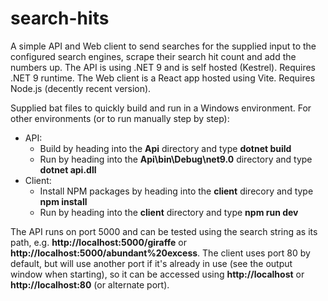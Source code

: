 # search-hits
A simple API and Web client to send searches for the supplied input to the configured search engines, scrape their search hit count and add the numbers up.
The API is using .NET 9 and is self hosted (Kestrel). Requires .NET 9 runtime.
The Web client is a React app hosted using Vite. Requires Node.js (decently recent version).

Supplied bat files to quickly build and run in a Windows environment.
For other environments (or to run manually step by step):
- API:
  - Build by heading into the **Api** directory and type **dotnet build**
  - Run by heading into the **Api\bin\Debug\net9.0** directory and type **dotnet api.dll**
- Client:
  - Install NPM packages by heading into the **client** direcory and type **npm install**
  - Run by heading into the **client** directory and type **npm run dev**

The API runs on port 5000 and can be tested using the search string as its path, e.g. **http://localhost:5000/giraffe** or **http://localhost:5000/abundant%20excess**.
The client uses port 80 by default, but will use another port if it's already in use (see the output window when starting), so it can be accessed using **http://localhost** or **http://localhost:80** (or alternate port).

